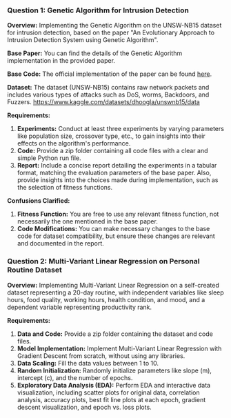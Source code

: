 ### Question 1: Genetic Algorithm for Intrusion Detection

**Overview:**
Implementing the Genetic Algorithm on the UNSW-NB15 dataset for intrusion detection, based on the paper "An Evolutionary Approach to Intrusion Detection System using Genetic Algorithm".

**Base Paper:**
You can find the details of the Genetic Algorithm implementation in the provided paper.

**Base Code:**
The official implementation of the paper can be found [here](https://github.com/daffidwilde/edo-paper/tree/main?tab=readme-ov-file).

**Dataset:**
The dataset (UNSW-NB15) contains raw network packets and includes various types of attacks such as DoS, worms, Backdoors, and Fuzzers.
https://www.kaggle.com/datasets/dhoogla/unswnb15/data

**Requirements:**
1. **Experiments:** Conduct at least three experiments by varying parameters like population size, crossover type, etc., to gain insights into their effects on the algorithm's performance.
2. **Code:** Provide a zip folder containing all code files with a clear and simple Python run file.
3. **Report:** Include a concise report detailing the experiments in a tabular format, matching the evaluation parameters of the base paper. Also, provide insights into the choices made during implementation, such as the selection of fitness functions.

**Confusions Clarified:**
1. **Fitness Function:** You are free to use any relevant fitness function, not necessarily the one mentioned in the base paper.
2. **Code Modifications:** You can make necessary changes to the base code for dataset compatibility, but ensure these changes are relevant and documented in the report.

### Question 2: Multi-Variant Linear Regression on Personal Routine Dataset

**Overview:**
Implementing Multi-Variant Linear Regression on a self-created dataset representing a 20-day routine, with independent variables like sleep hours, food quality, working hours, health condition, and mood, and a dependent variable representing productivity rank.

**Requirements:**
1. **Data and Code:** Provide a zip folder containing the dataset and code files.
2. **Model Implementation:** Implement Multi-Variant Linear Regression with Gradient Descent from scratch, without using any libraries.
3. **Data Scaling:** Fill the data values between 1 to 10.
4. **Random Initialization:** Randomly initialize parameters like slope (m), intercept (c), and the number of epochs.
5. **Exploratory Data Analysis (EDA):** Perform EDA and interactive data visualization, including scatter plots for original data, correlation analysis, accuracy plots, best fit line plots at each epoch, gradient descent visualization, and epoch vs. loss plots.
